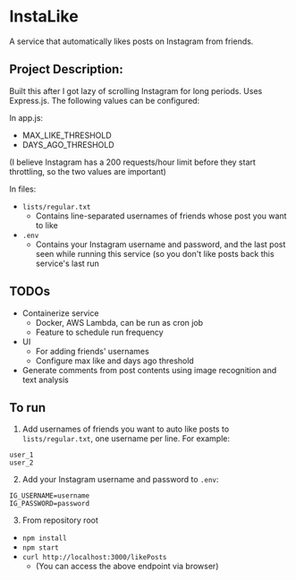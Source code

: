 # InstaLike

A service that automatically likes posts on Instagram from friends.

## Project Description:
Built this after I got lazy of scrolling Instagram for long periods. Uses Express.js. The following values can be configured:

In app.js:
- MAX_LIKE_THRESHOLD
- DAYS_AGO_THRESHOLD

(I believe Instagram has a 200 requests/hour limit before they start throttling, so the two values are important)

In files:
* `lists/regular.txt`
  * Contains line-separated usernames of friends whose post you want to like
* `.env`
  * Contains your Instagram username and password, and the last post seen while running this service (so you don't like posts back this service's last run

## TODOs
* Containerize service
  * Docker, AWS Lambda, can be run as cron job
  * Feature to schedule run frequency
* UI
  * For adding friends' usernames
  * Configure max like and days ago threshold 
* Generate comments from post contents using image recognition and text analysis

## To run
1. Add usernames of friends you want to auto like posts to `lists/regular.txt`, one username per line. For example: 
```
user_1
user_2
```
2. Add your Instagram username and password to `.env`:

```
IG_USERNAME=username
IG_PASSWORD=password
```

3. From repository root
* `npm install`
* `npm start`
* `curl http://localhost:3000/likePosts`
  * (You can access the above endpoint via browser)